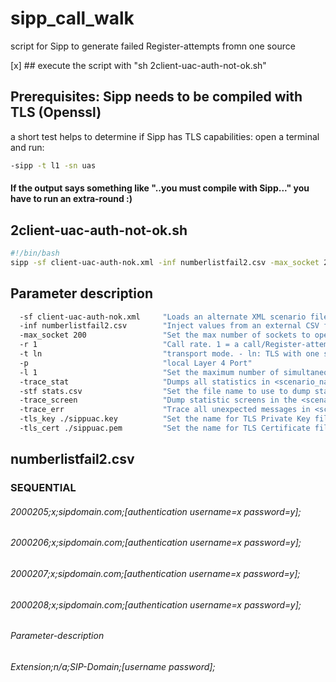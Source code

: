 # sipp_call_walk
script for Sipp to generate failed Register-attempts fromn one source


[x] ## execute the script with "sh 2client-uac-auth-not-ok.sh"



## Prerequisites: Sipp needs to be compiled with TLS (Openssl)

a short test helps to determine if Sipp has TLS capabilities:
 open a terminal and run:
```bash
-sipp -t l1 -sn uas
```

#### If the output says something like "..you must compile with Sipp..." you have to run an extra-round :)


##  2client-uac-auth-not-ok.sh
```bash
#!/bin/bash
sipp -sf client-uac-auth-nok.xml -inf numberlistfail2.csv -max_socket 200 -r 1 52.57.150.213:5061 -t ln -p 5063 -m 200 -l 1 -trace_stat -stf stats.csv -trace_screen -trace_err -tls_key ./sippuac.key -tls_cert ./sippuac.pem
```
##   Parameter description
```bash
  -sf client-uac-auth-nok.xml     "Loads an alternate XML scenario file, use the -sd option to dump embedded scenarios"
  -inf numberlistfail2.csv        "Inject values from an external CSV file during calls into the scenarios"
  -max_socket 200                 "Set the max number of sockets to open simultaneously"
  -r 1                            "Call rate. 1 = a call/Register-attempt/s"
  -t ln                           "transport mode. - ln: TLS with one socket per call"
  -p                              "local Layer 4 Port"
  -l 1                            "Set the maximum number of simultaneous calls"
  -trace_stat                     "Dumps all statistics in <scenario_name>_<pid>.csv file"
  -stf stats.csv                  "Set the file name to use to dump statistics"
  -trace_screen                   "Dump statistic screens in the <scenario_name>_<pid>"
  -trace_err                      "Trace all unexpected messages in <scenario file name>_<pid>_errors.log."
  -tls_key ./sippuac.key          "Set the name for TLS Private Key file"
  -tls_cert ./sippuac.pem         "Set the name for TLS Certificate file"
```

  
## numberlistfail2.csv
### SEQUENTIAL
###### 2000205;x;sipdomain.com;[authentication username=x password=y];
###### 2000206;x;sipdomain.com;[authentication username=x password=y];
###### 2000207;x;sipdomain.com;[authentication username=x password=y];
###### 2000208;x;sipdomain.com;[authentication username=x password=y];
###### Parameter-description
###### Extension;n/a;SIP-Domain;[username password];
